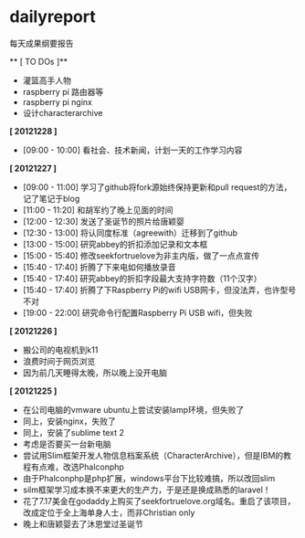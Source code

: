 dailyreport
===========

每天成果纲要报告

** [ TO DOs ]**

* 灌篮高手人物
* raspberry pi 路由器等
* raspberry pi nginx
* 设计characterarchive

**[ 20121228 ]**

* [09:00 - 10:00] 看社会、技术新闻，计划一天的工作学习内容







**[ 20121227 ]**

* [09:00 - 11:00] 学习了github将fork源始终保持更新和pull request的方法，记了笔记于blog
* [11:00 - 11:20] 和胡军约了晚上见面的时间
* [12:00 - 12:30] 发送了圣诞节的照片给唐颖婴
* [12:30 - 13:00] 将认同度标准（agreewith）迁移到了github
* [13:00 - 15:00] 研究abbey的折扣添加记录和文本框
* [15:00 - 15:40] 修改seekfortruelove为非主内版，做了一点点宣传
* [15:40 - 17:40] 折腾了下来电如何播放录音
* [15:40 - 17:40] 研究abbey的折扣字段最大支持字符数（11个汉字）
* [15:40 - 17:40] 折腾了下Raspberry Pi的wifi USB网卡，但没法弄，也许型号不对
* [19:00 - 22:00] 研究命令行配置Raspberry Pi USB wifi，但失败

**[ 20121226 ]**

* 搬公司的电视机到k11
* 浪费时间于网页浏览
* 因为前几天睡得太晚，所以晚上没开电脑

**[ 20121225 ]**

* 在公司电脑的vmware ubuntu上尝试安装lamp环境，但失败了
* 同上，安装nginx，失败了
* 同上，安装了sublime text 2
* 考虑是否要买一台新电脑
* 尝试用Slim框架开发人物信息档案系统（CharacterArchive），但是IBM的教程有点难，改选Phalconphp
* 由于Phalconphp是php扩展，windows平台下比较难搞，所以改回slim
* silm框架学习成本换不来更大的生产力，于是还是换成熟悉的laravel！
* 花了7.17美金在godaddy上购买了seekfortruelove.org域名。重启了该项目，改成定位于全上海单身人士，而非Christian only
* 晚上和唐颖婴去了沐恩堂过圣诞节




















